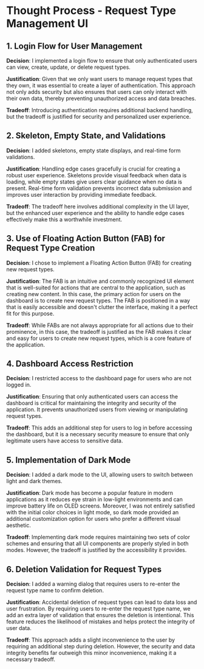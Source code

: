 # Thought Process - Request Type Management UI

## 1. Login Flow for User Management

**Decision**: I implemented a login flow to ensure that only authenticated users can view, create, update, or delete request types.

**Justification**: Given that we only want users to manage request types that they own, it was essential to create a layer of authentication. This approach not only adds security but also ensures that users can only interact with their own data, thereby preventing unauthorized access and data breaches.

**Tradeoff**: Introducing authentication requires additional backend handling, but the tradeoff is justified for security and personalized user experience.

## 2. Skeleton, Empty State, and Validations

**Decision**: I added skeletons, empty state displays, and real-time form validations.

**Justification**: Handling edge cases gracefully is crucial for creating a robust user experience. Skeletons provide visual feedback when data is loading, while empty states give users clear guidance when no data is present. Real-time form validation prevents incorrect data submission and improves user interaction by providing immediate feedback.

**Tradeoff**: The tradeoff here involves additional complexity in the UI layer, but the enhanced user experience and the ability to handle edge cases effectively make this a worthwhile investment.

## 3. Use of Floating Action Button (FAB) for Request Type Creation

**Decision**: I chose to implement a Floating Action Button (FAB) for creating new request types.

**Justification**: The FAB is an intuitive and commonly recognized UI element that is well-suited for actions that are central to the application, such as creating new content. In this case, the primary action for users on the dashboard is to create new request types. The FAB is positioned in a way that is easily accessible and doesn't clutter the interface, making it a perfect fit for this purpose.

**Tradeoff**: While FABs are not always appropriate for all actions due to their prominence, in this case, the tradeoff is justified as the FAB makes it clear and easy for users to create new request types, which is a core feature of the application.

## 4. Dashboard Access Restriction

**Decision**: I restricted access to the dashboard page for users who are not logged in.

**Justification**: Ensuring that only authenticated users can access the dashboard is critical for maintaining the integrity and security of the application. It prevents unauthorized users from viewing or manipulating request types.

**Tradeoff**: This adds an additional step for users to log in before accessing the dashboard, but it is a necessary security measure to ensure that only legitimate users have access to sensitive data.

## 5. Implementation of Dark Mode

**Decision**: I added a dark mode to the UI, allowing users to switch between light and dark themes.

**Justification**: Dark mode has become a popular feature in modern applications as it reduces eye strain in low-light environments and can improve battery life on OLED screens. Moreover, I was not entirely satisfied with the initial color choices in light mode, so dark mode provided an additional customization option for users who prefer a different visual aesthetic.

**Tradeoff**: Implementing dark mode requires maintaining two sets of color schemes and ensuring that all UI components are properly styled in both modes. However, the tradeoff is justified by the accessibility it provides.

## 6. Deletion Validation for Request Types

**Decision**: I added a warning dialog that requires users to re-enter the request type name to confirm deletion.

**Justification**: Accidental deletion of request types can lead to data loss and user frustration. By requiring users to re-enter the request type name, we add an extra layer of validation that ensures the deletion is intentional. This feature reduces the likelihood of mistakes and helps protect the integrity of user data.

**Tradeoff**: This approach adds a slight inconvenience to the user by requiring an additional step during deletion. However, the security and data integrity benefits far outweigh this minor inconvenience, making it a necessary tradeoff.
